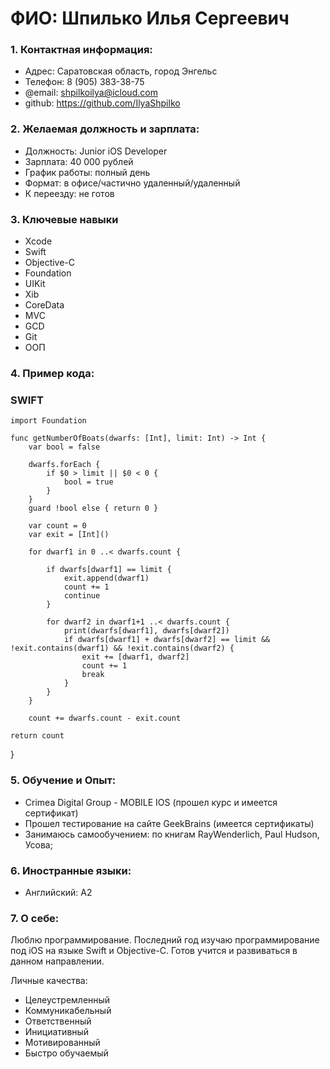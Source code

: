 # ФИО: Шпилько Илья Сергеевич

### 1. Контактная информация:
- Адрес: Саратовская область, город Энгельс
- Телефон: 8 (905) 383-38-75
- @email: shpilkoilya@icloud.com
- github: https://github.com/IlyaShpilko

### 2. Желаемая должность и зарплата:
- Должность: Junior iOS Developer
- Зарплата: 40 000 рублей
- График работы: полный день
- Формат: в офисе/частично удаленный/удаленный
- К переезду: не готов

### 3. Ключевые навыки
- Xcode
- Swift
- Objective-C
- Foundation
- UIKit
- Xib
- CoreData
- MVC
- GCD
- Git
- ООП


### 4. Пример кода:
### SWIFT

    import Foundation
    
    func getNumberOfBoats(dwarfs: [Int], limit: Int) -> Int {
        var bool = false

        dwarfs.forEach {
            if $0 > limit || $0 < 0 {
                bool = true
            }
        }
        guard !bool else { return 0 }

        var count = 0
        var exit = [Int]()

        for dwarf1 in 0 ..< dwarfs.count {

            if dwarfs[dwarf1] == limit {
                exit.append(dwarf1)
                count += 1
                continue
            }

            for dwarf2 in dwarf1+1 ..< dwarfs.count {
                print(dwarfs[dwarf1], dwarfs[dwarf2])
                if dwarfs[dwarf1] + dwarfs[dwarf2] == limit && !exit.contains(dwarf1) && !exit.contains(dwarf2) {
                    exit += [dwarf1, dwarf2]
                    count += 1
                    break
                }
            }
        }

        count += dwarfs.count - exit.count

    return count
}

### 5. Обучение и Опыт:
- Crimea Digital Group - MOBILE IOS (прошел курс и имеется сертификат)
- Прошел тестирование на сайте GeekBrains (имеется сертификаты)
- Занимаюсь самообучением: по книгам RayWenderlich, Paul Hudson, Усова;

### 6. Иностранные языки:
- Английский: А2 

### 7. О себе:
Люблю программирование. Последний год изучаю программирование под iOS на языке Swift и Objective-C. Готов учится и развиваться в данном направлении.

Личные качества:
- Целеустремленный
- Коммуникабельный
- Ответственный
- Инициативный
- Мотивированный
- Быстро обучаемый
